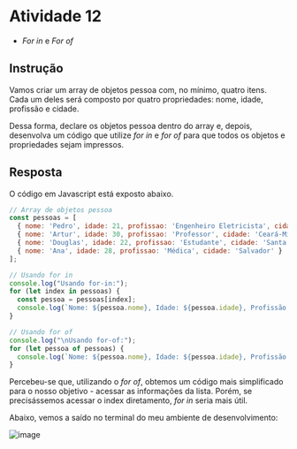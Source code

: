 # Atividade 12
-  _For in_ e _For of_

## Instrução
Vamos criar um array de objetos pessoa com, no mínimo, quatro itens. Cada um deles será composto por quatro propriedades: nome, idade, profissão e cidade.

Dessa forma, declare os objetos pessoa dentro do array e, depois, desenvolva um código que utilize _for in_ e _for of_ para que todos os objetos e propriedades sejam impressos.

## Resposta
O código em Javascript está exposto abaixo.

```js
// Array de objetos pessoa
const pessoas = [
  { nome: 'Pedro', idade: 21, profissao: 'Engenheiro Eletricista', cidade: 'Natal' },
  { nome: 'Artur', idade: 30, profissao: 'Professor', cidade: 'Ceará-Mirim' },
  { nome: 'Douglas', idade: 22, profissao: 'Estudante', cidade: 'Santa Cruz' },
  { nome: 'Ana', idade: 28, profissao: 'Médica', cidade: 'Salvador' }
];

// Usando for in
console.log("Usando for-in:");
for (let index in pessoas) {
  const pessoa = pessoas[index];
  console.log(`Nome: ${pessoa.nome}, Idade: ${pessoa.idade}, Profissão: ${pessoa.profissao}, Cidade: ${pessoa.cidade}`);
}

// Usando for of
console.log("\nUsando for-of:");
for (let pessoa of pessoas) {
  console.log(`Nome: ${pessoa.nome}, Idade: ${pessoa.idade}, Profissão: ${pessoa.profissao}, Cidade: ${pessoa.cidade}`);
}
```
Percebeu-se que, utilizando o _for of_, obtemos um código mais simplificado para o nosso objetivo - acessar as informações da lista. Porém, se precisássemos acessar o index diretamento, _for in_ seria mais útil.

Abaixo, vemos a saído no terminal do meu ambiente de desenvolvimento:

![image](https://github.com/pedro-varela1/CursoFAP-SoftexPernambuco/assets/93870597/8f0ff40b-7c5e-4604-b45d-f4751bb12d8c)
